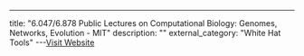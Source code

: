 ---
title: "6.047/6.878 Public Lectures on Computational Biology: Genomes, Networks, Evolution - MIT"
description: ""
external_category: "White Hat Tools"
---[Visit Website](http://compbio.mit.edu/lectures.html)

